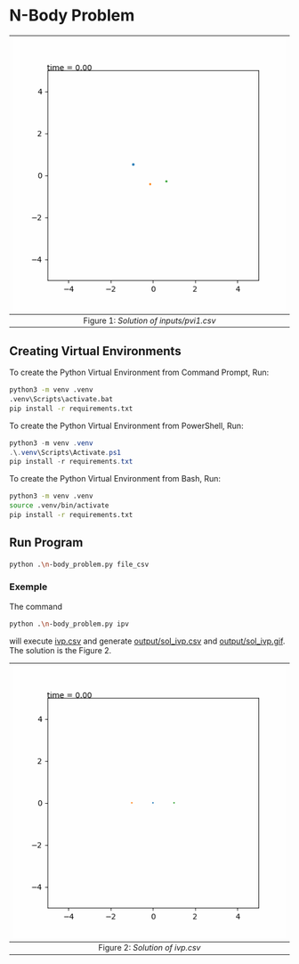 # N-Body Problem

| ![Solution of inputs/pvi1.csv](outputs/sol1.gif "Solution of inputs/pvi1.csv") |
|:--:|
| Figure 1: *Solution of inputs/pvi1.csv* |

## Creating Virtual Environments

To create the Python Virtual Environment from Command Prompt, Run: 
```sh Command Prompt 
python3 -m venv .venv
.venv\Scripts\activate.bat
pip install -r requirements.txt
```

To create the Python Virtual Environment from PowerShell, Run:
```powershell PowerShell
python3 -m venv .venv
.\.venv\Scripts\Activate.ps1
pip install -r requirements.txt
```

To create the Python Virtual Environment from Bash, Run:
```sh Bash
python3 -m venv .venv
source .venv/bin/activate
pip install -r requirements.txt
```
## Run Program

```sh
python .\n-body_problem.py file_csv 
```

### Exemple

The command

```sh
python .\n-body_problem.py ipv
```

will execute [ivp.csv](ivp.csv) and generate [output/sol_ivp.csv](output/sol_ivp.csv) and [output/sol_ivp.gif](output/sol_ivp.gif). The solution is the Figure 2.

| ![Solution of ivp.csv](outputs/sol_ivp.gif "Solution of ivp.csv") |
|:--:|
| Figure 2: *Solution of ivp.csv* |
